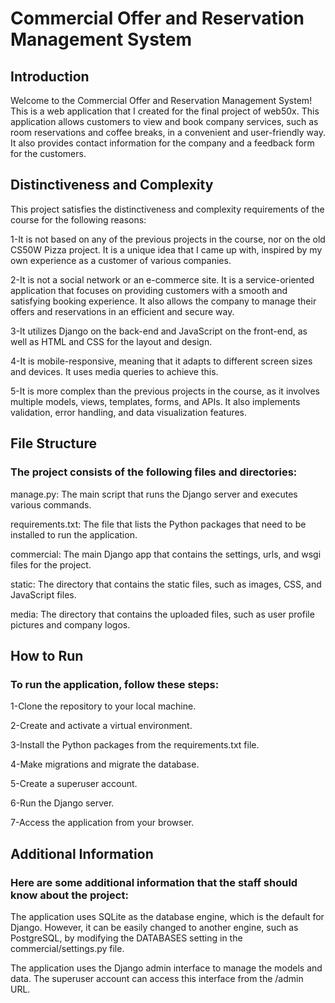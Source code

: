# Commercial Offer and Reservation Management System
## Introduction
Welcome to the Commercial Offer and Reservation Management System! This is a web application that I created for the final project of web50x. This application allows customers to view and book company services, such as room reservations and coffee breaks, in a convenient and user-friendly way. It also provides contact information for the company and a feedback form for the customers.

## Distinctiveness and Complexity
This project satisfies the distinctiveness and complexity requirements of the course for the following reasons:

1-It is not based on any of the previous projects in the course, nor on the old CS50W Pizza project. It is a unique idea that I came up with, inspired by my own experience as a customer of various companies.

2-It is not a social network or an e-commerce site. It is a service-oriented application that focuses on providing customers with a smooth and satisfying booking experience. It also allows the company to manage their offers and reservations in an efficient and secure way.

3-It utilizes Django on the back-end and JavaScript on the front-end, as well as HTML and CSS for the layout and design.

4-It is mobile-responsive, meaning that it adapts to different screen sizes and devices. It uses media queries to achieve this.

5-It is more complex than the previous projects in the course, as it involves multiple models, views, templates, forms, and APIs. It also implements validation, error handling, and data visualization features.

## File Structure

### The project consists of the following files and directories: 

manage.py: The main script that runs the Django server and executes various commands.

requirements.txt: The file that lists the Python packages that need to be installed to run the application.

commercial: The main Django app that contains the settings, urls, and wsgi files for the project.

static: The directory that contains the static files, such as images, CSS, and JavaScript files.

media: The directory that contains the uploaded files, such as user profile pictures and company logos.

## How to Run

### To run the application, follow these steps:

1-Clone the repository to your local machine.

2-Create and activate a virtual environment.

3-Install the Python packages from the requirements.txt file.

4-Make migrations and migrate the database.

5-Create a superuser account.

6-Run the Django server.

7-Access the application from your browser.

## Additional Information

### Here are some additional information that the staff should know about the project:

The application uses SQLite as the database engine, which is the default for Django. However, it can be easily changed to another engine, such as PostgreSQL, by modifying the DATABASES setting in the commercial/settings.py file.

The application uses the Django admin interface to manage the models and data. The superuser account can access this interface from the /admin URL.

